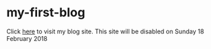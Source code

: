 # my-first-blog
Click [here](http://akashgiricse.pythonanywhere.com/) to visit my blog site. This site will be disabled on Sunday 18 February 2018
